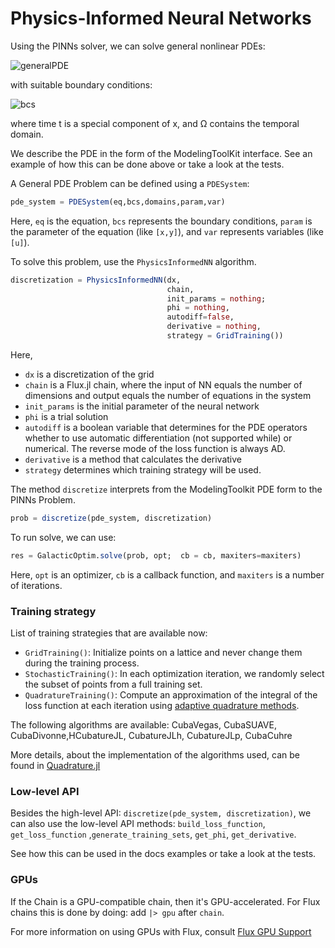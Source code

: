 # Physics-Informed Neural Networks

Using the PINNs solver, we can solve general nonlinear PDEs:

![generalPDE](https://user-images.githubusercontent.com/12683885/86625781-5648c800-bfce-11ea-9d99-fbcb5c37fe0c.png)

 with suitable boundary conditions:

 ![bcs](https://user-images.githubusercontent.com/12683885/86625874-8001ef00-bfce-11ea-9417-1a216c7d90aa.png)

where time t is a special component of x, and Ω contains the temporal domain.

We describe the PDE in the form of the ModelingToolKit interface. See an example of how this can be done above or take a look at the tests.

A General PDE Problem can be defined using a `PDESystem`:

```julia
pde_system = PDESystem(eq,bcs,domains,param,var)
```

Here, `eq` is the equation, `bcs` represents the boundary conditions,
`param` is the parameter of the equation (like `[x,y]`), and `var` represents variables (like `[u]`).

To solve this problem, use the `PhysicsInformedNN` algorithm.

```julia
discretization = PhysicsInformedNN(dx,
                                   chain,
                                   init_params = nothing;
                                   phi = nothing,
                                   autodiff=false,
                                   derivative = nothing,
                                   strategy = GridTraining())
```

Here,
- `dx` is a discretization of the grid
- `chain` is a Flux.jl chain, where the input of NN equals the number of dimensions and output equals the number of equations in the system
- `init_params` is the initial parameter of the neural network
- `phi` is a trial solution
- `autodiff` is a boolean variable that determines for the PDE operators whether to use automatic differentiation (not supported while) or numerical. The reverse mode of the loss function is always AD.
- `derivative` is a method that calculates the derivative
- `strategy` determines which training strategy will be used.

The method `discretize` interprets from the ModelingToolkit PDE form to the PINNs Problem.

```julia
prob = discretize(pde_system, discretization)
```

To run solve, we can use:
```julia
res = GalacticOptim.solve(prob, opt;  cb = cb, maxiters=maxiters)
```
Here,
`opt` is an optimizer, `cb` is a callback function, and `maxiters` is a number of iterations.


### Training strategy

List of training strategies that are available now:

 - `GridTraining()`: Initialize points on a lattice and never change them during
the training process.
 - `StochasticTraining()`: In each optimization iteration, we randomly select
the subset of points from a full training set.
- `QuadratureTraining()`: Сompute an approximation of the integral of the loss function at each iteration using [adaptive quadrature methods](https://en.wikipedia.org/wiki/Adaptive_quadrature).

The following algorithms are available: CubaVegas, CubaSUAVE, CubaDivonne,HCubatureJL, CubatureJLh, CubatureJLp, CubaCuhre

More details, about the implementation of the algorithms used, can be found in [Quadrature.jl](https://github.com/SciML/Quadrature.jl)


### Low-level API

Besides the high-level API: `discretize(pde_system, discretization)`, we can also use the low-level API methods: `build_loss_function`, `get_loss_function` ,`generate_training_sets`,
`get_phi`, `get_derivative`.

See how this can be used in the docs examples or take a look at the tests.

### GPUs

If the Chain is a GPU-compatible chain, then it's GPU-accelerated. For Flux chains this is done by doing: add `|> gpu` after `chain`.

For more information on using GPUs with Flux, consult [Flux GPU Support](https://fluxml.ai/Flux.jl/stable/gpu/)
